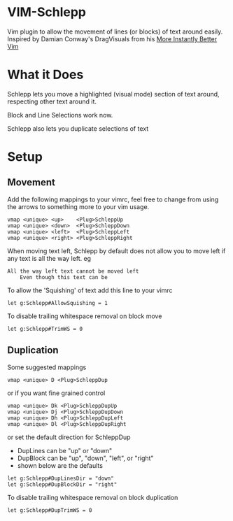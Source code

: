 VIM-Schlepp
===========
Vim plugin to allow the movement of lines (or blocks) of text around easily.
Inspired by Damian Conway's DragVisuals from his
[More Instantly Better Vim](http://programming.oreilly.com/2013/10/more-instantly-better-vim.html)

What it Does
============
Schlepp lets you move a highlighted (visual mode) section of text around,
respecting other text around it.

Block and Line Selections work now.

Schlepp also lets you duplicate selections of text

Setup
=====

Movement
--------
Add the following mappings to your vimrc, feel free to change from using the
arrows to something more to your vim usage.

```vimscript
vmap <unique> <up>    <Plug>SchleppUp
vmap <unique> <down>  <Plug>SchleppDown
vmap <unique> <left>  <Plug>SchleppLeft
vmap <unique> <right> <Plug>SchleppRight
```

When moving text left, Schlepp by default does not allow you to move left if any
text is all the way left. eg
```text
All the way left text cannot be moved left
    Even though this text can be
```
To allow the 'Squishing' of text add this line to your vimrc
```vimscript
let g:Schlepp#AllowSquishing = 1
```

To disable trailing whitespace removal on block move
```vimscript
let g:Schlepp#TrimWS = 0
```

Duplication
-----------
Some suggested mappings
```vimscript
vmap <unique> D <Plug>SchleppDup
```
or if you want fine grained control
```vimscript
vmap <unique> Dk <Plug>SchleppDupUp
vmap <unique> Dj <Plug>SchleppDupDown
vmap <unique> Dh <Plug>SchleppDupLeft
vmap <unique> Dl <Plug>SchleppDupRight
```
or set the default direction for SchleppDup
* DupLines can be "up" or "down"
* DupBlock can be "up", "down", "left", or "right"
* shown below are the defaults
```vimscript
let g:Schlepp#DupLinesDir = "down"
let g:Schlepp#DupBlockDir = "right"
```

To disable trailing whitespace removal on block duplication
```vimscript
let g:Schlepp#DupTrimWS = 0
```

